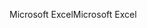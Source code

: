 <span data-ttu-id="c7a02-101">Microsoft Excel</span><span class="sxs-lookup"><span data-stu-id="c7a02-101">Microsoft Excel</span></span>
